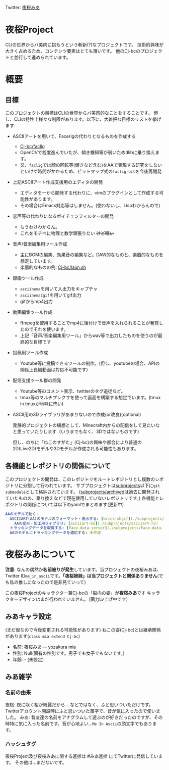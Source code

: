 Twitter: [夜桜みあ](https://twitter.com/me_in_ascii)

# 夜桜Project

CLIの世界からバ美肉に挑もうという斬新(?)なプロジェクトです。
技術的興味が大きく占めるため、コンテンツ要素はとても薄いです。
他のCj-bcのプロジェクトと並行して進められています。

# 概要

## 目標

このプロジェクトの目標はCLIの世界からバ美肉的なことをすることです。
但し、CLIの特性上様々な制限があります。以下に、大雑把な目標のリストを挙げます:

* ASCIIアートを用いて、Facerigの代わりとなるものを作成する
  * [Cj-bc/faclig](https://github.com/Cj-bc/faclig)
  * OpenCVで程度進んでいたが、傾き検知等が弱いためdlibに乗り換えます。
  * 又、`faclig`では顔の回転等(傾きなど含む)をAAで表現する研究をしないといけず時間がかかるため、ビットマップ式の`faclig-bit`を今後再開発
* 上記ASCIIアート作成支援用のエディタの開発
  * エディタを一から開発する代わりに、vimのプラグインとして作成する可能性があります。
  * その場合はEmacs対応等はしません。(使わないし、Lispわからんので)
* 恋声等の代わりになるボイチェンフィルターの開発
  * もうわけわからん。
  * これをモチベに物理と数学頑張りたい ~~けど眠い~~
* 音声/音楽編集用ツール作成
  * 主にBGMの編集、効果音の編集など。DAW的なものと、楽器的なものを想定しています。
  * 楽器的なものの例: [Cj-bc/laun.sh](https://github.com/Cj-bc/laun.sh)
* 録画ツール作成
  * `asciinema`を用いて入出力をキャプチャ
  * `asciinema2gif`を用いてgif出力
  * gifからmp4出力
* 動画編集ツール作成
  * ffmpegを使用することでmp4に後付けで音声を入れられることが発覚したのでそれを使います。
  * 上記「音声/音楽編集用ツール」からwav等で出力したものを使うのが最終的な目標です
* 投稿用ツール作成
  * Youtube等に投稿できるツールの制作。(但し、youtubeの場合、APIの関係上長編動画は対応不可能です)
* 配信支援ツール群の開発
  * Youtube等のコメント表示、twitterのタグ追従など。
  * tmux等のマルチプレクサを使って画面を構築する想定でいます。(tmux in tmuxが地味に怖い)
* ASCII用の3Dライブラリがあまりないので作成(or改良)(optional)

  発展的プロジェクトの構想として、Minecraft内からの配信をして見たいなと思っていたりします（いうまでもなく、3Dではないものです）

  但し、のちに「ねこのすがた」(Cj-bc)の興味や都合により普通の2D(Live2D)モデルや3Dモデルが作成される可能性もあります。


## 各機能とレポジトリの関係について

このプロジェクトの開発は、このレポジトリをルートレポジトリとし複数のレポジトリに分割して行われています。
サブプロジェクトは[subprojects](./subprojects)以下に`git submodule`として格納されています。
([subprojects/archived](./subprojects/archived)は過去に開発されていたものの、乗り換えなどで現在使用していないレポジトリです。)
各機能とレポジトリの関係については以下のyamlでまとめます(更新中)

```yaml
AAのモデルで動く:
  ASCIIART(AA)のモデルのフォーマット・表示する: [brick-shgif](./subprojects/brick-shgif)
    AAの変形・加工用ライブラリ: [asciiart-hs](./subprojects/asciiart-hs)
  トラッキングデータを取得する: [Face-data-server](./subprojects/Face-data-server)
  AAのモデルにトラッキングデータを適応する: 未作成
```



# 夜桜みあについて

**注意**: なんの偶然か**名前被りが発生**しています。当プロジェクトの夜桜みあは、Twitter ID`me_in_ascii`です。**「夜桜姉妹」は当プロジェクトと関係ありません**(でも私の推しになったので是非見ていって)

この夜桜Projectのキャラクター兼Cj-bcの「脳内の姿」が**夜桜みあ**です
キャラクターデザインはまだ行われていません。（画力Lv上げ中です）

## みあキャラ設定

  (まだ仮なので今後変更される可能性があります)
  ねこの姿(Cj-bc)とは継承関係があります(`class mia extend Cj-bc`)

  * 名前: 夜桜みあ -- yozakura mia
  * 性別: Null(固有の性別です。男子でも女子でもないです。)
  * 年齢: - (未設定)

## みあ雑学

### 名前の由来
  夜桜: 夜に咲く桜が綺麗だから... などではなく、ふと思いついただけです。Twitterアカウント開設時にふと思いついた苗字で、音が気に入ったので使いました。
  みあ: 昔友達の名前をアナグラムして遊ぶのが好きだったのですが、その時特に気に入った名前です。音が心地よい...`Me In Ascii`の頭文字でもあります。

### ハッシュタグ

  夜桜Project及び夜桜みあに関する進捗は #みあ進捗 にてTwitterに発信しています。
  その他は...まだないです。

